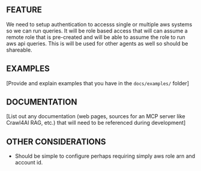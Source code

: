 ## FEATURE

We need to setup authentication to accesss single or multiple aws systems so we can run queries. It will be role based access that will can assume a remote role that is pre-created and will be able to assume the role to run aws api queries. This is will be used for other
agents as well so should be shareable.

## EXAMPLES

[Provide and explain examples that you have in the `docs/examples/` folder]

## DOCUMENTATION

[List out any documentation (web pages, sources for an MCP server like Crawl4AI RAG, etc.) that will need to be referenced during development]

## OTHER CONSIDERATIONS

- Should be simple to configure perhaps requiring simply aws role arn and account id.
